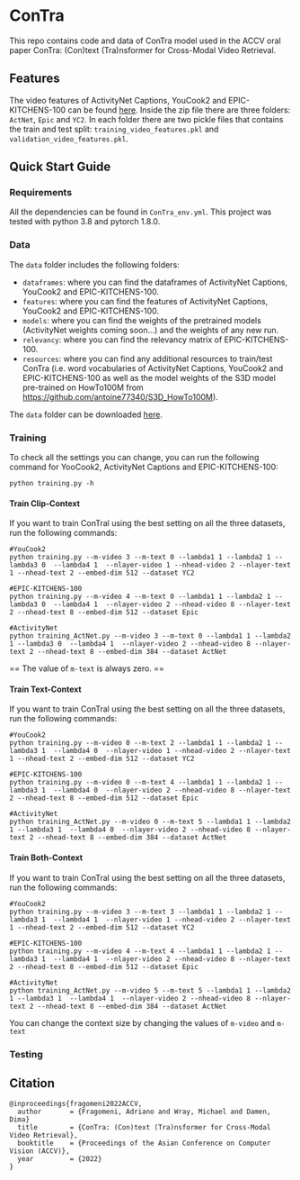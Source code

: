 # ConTra
This repo contains code and data of ConTra model used in the ACCV oral paper ConTra: (Con)text (Tra)nsformer for Cross-Modal Video Retrieval.

## Features
The video features of ActivityNet Captions, YouCook2 and EPIC-KITCHENS-100 can be found [here](https://www.dropbox.com/sh/kn9lp7icfzax48d/AADJFDy5l7LqdRzobtv1cXmKa?dl=0).
Inside the zip file there are three folders: `ActNet`, `Epic` and `YC2`. In each folder there are two pickle files that contains the train and test split: `training_video_features.pkl` and `validation_video_features.pkl`.

## Quick Start Guide
### Requirements
All the dependencies can be found in `ConTra_env.yml`. This project was tested with python 3.8 and pytorch 1.8.0.
### Data
The `data` folder includes the following folders:
* `dataframes`: where you can find the dataframes of ActivityNet Captions, YouCook2 and EPIC-KITCHENS-100.
* `features`: where you can find the features of ActivityNet Captions, YouCook2 and EPIC-KITCHENS-100.
* `models`: where you can find the weights of the pretrained models (ActivityNet weights coming soon...) and the weights of any new run.
* `relevancy`: where you can find the relevancy matrix of EPIC-KITCHENS-100.
* `resources`: where you can find any additional resources to train/test ConTra (i.e. word vocabularies of ActivityNet Captions, YouCook2 and EPIC-KITCHENS-100 as well as the model weights of the S3D model pre-trained on HowTo100M from https://github.com/antoine77340/S3D_HowTo100M).

The `data` folder can be downloaded [here](https://www.dropbox.com/sh/s5mc08xzjo0rxk6/AABofOeByCnFL9w3CLmC6DLFa?dl=0).
### Training

To check all the settings you can change, you can run the following command for YooCook2, ActivityNet Captions and EPIC-KITCHENS-100:
```
python training.py -h
```

#### Train Clip-Context
If you want to train ConTral using the best setting on all the three datasets, run the following commands:
```
#YouCook2
python training.py --m-video 3 --m-text 0 --lambda1 1 --lambda2 1 --lambda3 0  --lambda4 1  --nlayer-video 1 --nhead-video 2 --nlayer-text 1 --nhead-text 2 --embed-dim 512 --dataset YC2

#EPIC-KITCHENS-100
python training.py --m-video 4 --m-text 0 --lambda1 1 --lambda2 1 --lambda3 0  --lambda4 1  --nlayer-video 2 --nhead-video 8 --nlayer-text 2 --nhead-text 8 --embed-dim 512 --dataset Epic

#ActivityNet
python training_ActNet.py --m-video 3 --m-text 0 --lambda1 1 --lambda2 1 --lambda3 0  --lambda4 1  --nlayer-video 2 --nhead-video 8 --nlayer-text 2 --nhead-text 8 --embed-dim 384 --dataset ActNet
```
== The value of ```m-text``` is always zero. ==

#### Train Text-Context
If you want to train ConTral using the best setting on all the three datasets, run the following commands:
```
#YouCook2
python training.py --m-video 0 --m-text 2 --lambda1 1 --lambda2 1 --lambda3 1  --lambda4 0  --nlayer-video 1 --nhead-video 2 --nlayer-text 1 --nhead-text 2 --embed-dim 512 --dataset YC2

#EPIC-KITCHENS-100
python training.py --m-video 0 --m-text 4 --lambda1 1 --lambda2 1 --lambda3 1  --lambda4 0  --nlayer-video 2 --nhead-video 8 --nlayer-text 2 --nhead-text 8 --embed-dim 512 --dataset Epic

#ActivityNet
python training_ActNet.py --m-video 0 --m-text 5 --lambda1 1 --lambda2 1 --lambda3 1  --lambda4 0  --nlayer-video 2 --nhead-video 8 --nlayer-text 2 --nhead-text 8 --embed-dim 384 --dataset ActNet
```

#### Train Both-Context
If you want to train ConTral using the best setting on all the three datasets, run the following commands:
```
#YouCook2
python training.py --m-video 3 --m-text 3 --lambda1 1 --lambda2 1 --lambda3 1  --lambda4 1  --nlayer-video 1 --nhead-video 2 --nlayer-text 1 --nhead-text 2 --embed-dim 512 --dataset YC2

#EPIC-KITCHENS-100
python training.py --m-video 4 --m-text 4 --lambda1 1 --lambda2 1 --lambda3 1  --lambda4 1  --nlayer-video 2 --nhead-video 8 --nlayer-text 2 --nhead-text 8 --embed-dim 512 --dataset Epic

#ActivityNet
python training_ActNet.py --m-video 5 --m-text 5 --lambda1 1 --lambda2 1 --lambda3 1  --lambda4 1  --nlayer-video 2 --nhead-video 8 --nlayer-text 2 --nhead-text 8 --embed-dim 384 --dataset ActNet
```

You can change the context size by changing the values of ```m-video``` and ```m-text```

### Testing


## Citation
```
@inproceedings{fragomeni2022ACCV,
  author       = {Fragomeni, Adriano and Wray, Michael and Damen, Dima}
  title        = {ConTra: (Con)text (Tra)nsformer for Cross-Modal Video Retrieval},
  booktitle    = {Proceedings of the Asian Conference on Computer Vision (ACCV)},
  year         = {2022}
}
```
